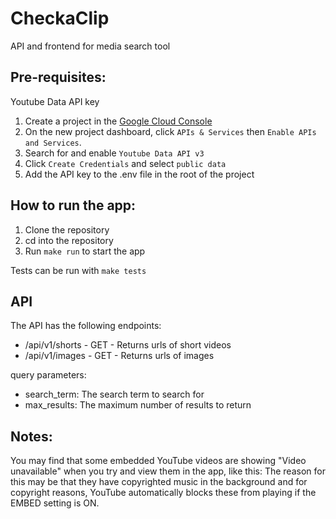 # CheckaClip

API and frontend for media search tool

## Pre-requisites:
Youtube Data API key
1. Create a project in the [Google Cloud Console](https://console.cloud.google.com/)
2. On the new project dashboard, click `APIs & Services` then `Enable APIs and Services`.
3. Search for and enable `Youtube Data API v3`
4. Click `Create Credentials` and select `public data`
5. Add the API key to the .env file in the root of the project

## How to run the app:
1. Clone the repository
2. cd into the repository
3. Run `make run` to start the app

Tests can be run with `make tests`

## API
The API has the following endpoints:
- /api/v1/shorts - GET - Returns urls of short videos
- /api/v1/images - GET - Returns urls of images

query parameters:
- search_term: The search term to search for
- max_results: The maximum number of results to return

## Notes: 
You may find that some embedded YouTube videos are showing "Video unavailable" when you try and view them in the app, like this: 
The reason for this may be that they have copyrighted music in the background and for copyright reasons, 
YouTube automatically blocks these from playing if the EMBED setting is ON.